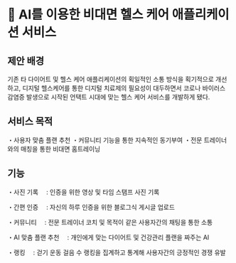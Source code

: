 # 🦾 AI를 이용한 비대면 헬스 케어 애플리케이션 서비스

## 제안 배경
기존 타 다이어트 및 헬스 케어 애플리케이션의 획일적인 소통 방식을 획기적으로 개선하고, 디지털 헬스케어를 통한 디지털 치료제의 필요성이 대두하면서 코로나 바이러스 감염증 발생으로 시작된 언택트 시대에 맞는 헬스 케어 서비스를 개발하게 됐다.

## 서비스 목적
・사용자 맞춤 플랜 추천
・커뮤니티 기능을 통한 지속적인 동기부여
・전문 트레이너와의 매칭을 통한 비대면 홈트레이닝

## 기능
・사진 기록
　: 인증을 위한 영상 및 타임 스탬프 사진 기록

・간편 인증
　: 자신의 하루 인증을 위한 블로그식 게시글 업로드

・커뮤니티
　: 전문 트레이너 코치 및 목적이 같은 사용자간의 채팅을 통한 소통

・AI 맞춤 플랜 추천
　: 개인에게 맞는 다이어트 및 건강관리 플랜을 짜주는 AI

・랭킹
　: 걷기 운동 걸음 수 랭킹을 집계하고 통계해 사용자간의 긍정적인 경쟁 유발
